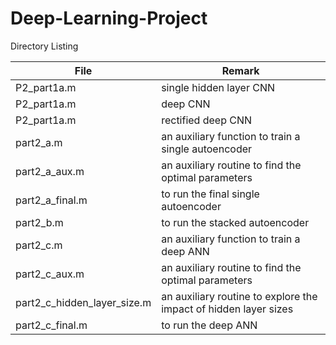 
# Deep-Learning-Project
Directory Listing

 File          | Remark          
 ------------- |--------------
P2_part1a.m    |  single hidden layer CNN
P2_part1a.m    | deep CNN
P2_part1a.m      |               rectified deep CNN
part2_a.m		|	an auxiliary function to train a single autoencoder
part2_a_aux.m		|	an auxiliary routine to find the optimal parameters
part2_a_final.m	|		to run the final single autoencoder
part2_b.m		|	to run the stacked autoencoder
part2_c.m		|	an auxiliary function to train a deep ANN
part2_c_aux.m		|	an auxiliary routine to find the optimal parameters
part2_c_hidden_layer_size.m |	an auxiliary routine to explore the impact of hidden layer sizes
part2_c_final.m		|	to run the deep ANN
